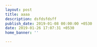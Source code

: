 ```yaml
---
layout: post
title: aaaa
description: dsfdsfdsff
publish_date: 2019-01-08 00:00:00 +0530
date: 2019-01-26 17:07:31 +0530
home_banner: ''

---
```

